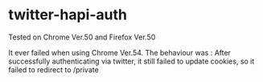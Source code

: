 # twitter-hapi-auth

Tested on Chrome Ver.50 and Firefox Ver.50

It ever failed when using Chrome Ver.54. The behaviour was : After successfully authenticating via twitter, it still failed to update cookies, so it failed to redirect to /private
